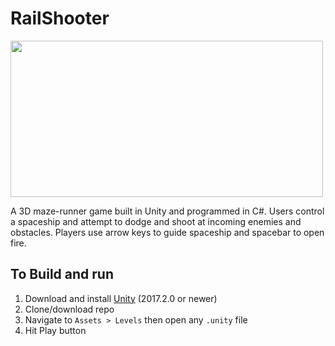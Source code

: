 # RailShooter
<a href="https://imgflip.com/gif/3064kv"><img src="https://i.imgflip.com/3064kv.gif" width="500" height="250"/></a>

A 3D maze-runner game built in Unity and programmed in C#. Users control a spaceship and attempt to dodge and shoot at incoming enemies and obstacles. Players use arrow keys to guide spaceship and spacebar to open fire.

## To Build and run

1. Download and install [Unity](https://unity3d.com/get-unity/download/archive?_ga=2.143266357.1615942277.1556738966-578585574.1553552858) (2017.2.0 or newer)
2. Clone/download repo
3. Navigate to `Assets > Levels` then open any `.unity` file
4. Hit Play button 

